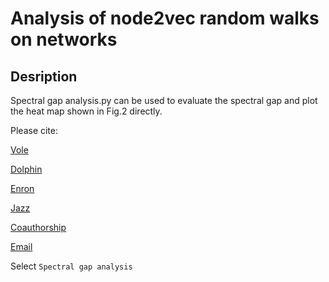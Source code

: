 # Analysis of node2vec random walks on networks

## Desription

Spectral gap analysis.py can be used to evaluate the spectral gap and plot the heat map shown in Fig.2 directly.

Please cite:

[Vole](http://networkrepository.com/mammalia-voles-bhp-trapping-55.php)

[Dolphin](http://networkrepository.com/dolphins.php)

[Enron](http://networkrepository.com/email-enron-only.php)

[Jazz](http://networkrepository.com/jazz.php)

[Coauthorship](http://networkrepository.com/ca-netscience.php)

[Email](http://networkrepository.com/email-univ.php)

Select `Spectral gap analysis`
